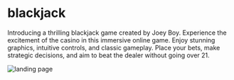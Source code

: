 # blackjack
Introducing a thrilling blackjack game created by Joey Boy. Experience the excitement of the casino in this immersive online game. Enjoy stunning graphics, intuitive controls, and classic gameplay. Place your bets, make strategic decisions, and aim to beat the dealer without going over 21.

![landing page](https://images.pexels.com/photos/1871508/pexels-photo-1871508.jpeg?cs=srgb&dl=pexels-drew-rae-1871508.jpg&fm=jpg)

